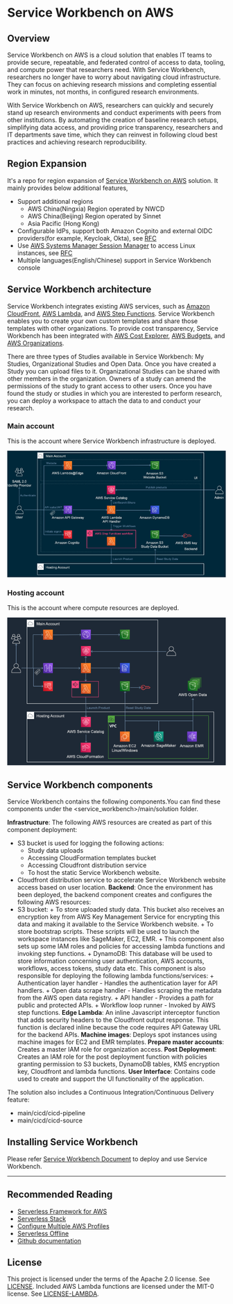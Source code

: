 # Service Workbench on AWS

## Overview

Service Workbench on AWS is a cloud solution that enables IT teams to provide secure, repeatable, and federated control of access to data, tooling, and compute power that researchers need. With Service Workbench, researchers no longer have to worry about navigating cloud infrastructure. They can focus on
achieving research missions and completing essential work in minutes, not months, in configured research environments.

With Service Workbench on AWS, researchers can quickly and securely stand up research environments and conduct experiments with peers from other institutions. By automating the creation of baseline research setups, simplifying data access, and providing price transparency, researchers and IT departments save time, which they can reinvest in following cloud best practices and achieving research
reproducibility.

## Region Expansion

It's a repo for region expansion of [Service Workbench on AWS][swb] solution.
It mainly provides below additional features,

- Support additional regions
    - AWS China(Ningxia) Region operated by NWCD
    - AWS China(Beijing) Region operated by Sinnet
    - Asia Pacific (Hong Kong)
- Configurable IdPs, support both Amazon Cognito and external OIDC providers(for example, Keycloak, Okta), see [RFC](./rfcs/configurable_idp/index.md)
- Use [AWS Systems Manager Session Manager][ssm-session-manager] to access Linux instances, see [RFC](./rfcs/ssm_to_access_linux_template/index.md)
- Multiple languages(English/Chinese) support in Service Workbench console

## Service Workbench architecture

Service Workbench integrates existing AWS services, such as [Amazon CloudFront](https://docs.aws.amazon.com/AmazonCloudFront/latest/DeveloperGuide/Introduction.html), [AWS Lambda](https://docs.aws.amazon.com/lambda/latest/dg/welcome.html), and [AWS Step Functions](https://docs.aws.amazon.com/lambda/latest/dg/lambda-stepfunctions.html). Service Workbench enables you to create your own custom templates and share those templates with other organizations. To provide cost transparency, Service Workbench has been integrated with [AWS Cost Explorer](https://docs.aws.amazon.com/awsaccountbilling/latest/aboutv2/ce-getting-started.html), [AWS Budgets](https://docs.aws.amazon.com/awsaccountbilling/latest/aboutv2/budgets-managing-costs.html), and [AWS Organizations](https://docs.aws.amazon.com/awsaccountbilling/latest/aboutv2/consolidated-billing.html).

There are three types of Studies available in Service Workbench: My Studies, Organizational Studies and Open Data. Once you have created a Study you can upload files to it. Organizational Studies can be shared with other members in the organization. Owners of a study can amend the permissions of the study to grant access to other users. Once you have found the study or studies in which you are interested to perform research, you can deploy a workspace to attach the data to and conduct your research.

### Main account

This is the account where Service Workbench infrastructure is deployed.

![Architecture1](docs/docs/images/main_account.png)

### Hosting account

This is the account where compute resources are deployed.

![Architecture2](docs/docs/images/hosting_account.png)

## Service Workbench components

Service Workbench contains the following components.You can find these components under the <service_workbench>/main/solution folder.

**Infrastructure**: The following AWS resources are created as part of this component deployment:

- S3 bucket is used for logging the following actions:
  - Study data uploads
  - Accessing CloudFormation templates bucket
  - Accessing Cloudfront distribution service
  - To host the static Service Workbench website.
- Cloudfront distribution service to accelerate Service Workbench website access based on user location.
  **Backend**: Once the environment has been deployed, the backend component creates and configures the following AWS resources:
- S3 bucket: + To store uploaded study data. This bucket also receives an encryption key from AWS Key Management Service for encrypting this data and making it available to the Service Workbench website. + To store bootstrap scripts. These scripts will be used to launch the workspace instances like SageMaker, EC2, EMR. + This component also sets up some IAM roles and policies for accessing lambda functions and invoking step functions. + DynamoDB: This database will be used to store information concerning user authentication, AWS accounts, workflows, access tokens, study data etc.
  This component is also responsible for deploying the following lambda functions/services: + Authentication layer handler - Handles the authentication layer for API handlers. + Open data scrape handler - Handles scraping the metadata from the AWS open data registry. + API handler - Provides a path for public and protected APIs. + Workflow loop runner - Invoked by AWS step functions.
  **Edge Lambda**: An inline Javascript interceptor function that adds security headers to the Cloudfront output response. This function is declared inline because the code requires API Gateway URL for the backend APIs.
  **Machine images**: Deploys spot instances using machine images for EC2 and EMR templates.
  **Prepare master accounts**: Creates a master IAM role for organization access.
  **Post Deployment**: Creates an IAM role for the post deployment function with policies granting permission to S3 buckets, DynamoDB tables, KMS encryption key, Cloudfront and lambda functions.
  **User Interface**: Contains code used to create and support the UI functionality of the application.

The solution also includes a Continuous Integration/Continuous Delivery feature:

- main/cicd/cicd-pipeline
- main/cicd/cicd-source

## Installing Service Workbench

Please refer [Service Workbench Document](https://awslabs.github.io/service-workbench-on-aws-cn/installation_guide/overview) to deploy and use Service Workbench.

---

## Recommended Reading

- [Serverless Framework for AWS](https://serverless.com/framework/docs/providers/aws/)
- [Serverless Stack](https://serverless-stack.com/)
- [Configure Multiple AWS Profiles](https://serverless-stack.com/chapters/configure-multiple-aws-profiles.html)
- [Serverless Offline](https://github.com/dherault/serverless-offline)
- [Github documentation](https://git-scm.com/docs)

## License

This project is licensed under the terms of the Apache 2.0 license. See [LICENSE](LICENSE).
Included AWS Lambda functions are licensed under the MIT-0 license. See [LICENSE-LAMBDA](LICENSE-LAMBDA).

[swb]: https://github.com/awslabs/service-workbench-on-aws
[ssm-session-manager]: https://docs.aws.amazon.com/systems-manager/latest/userguide/session-manager.html
